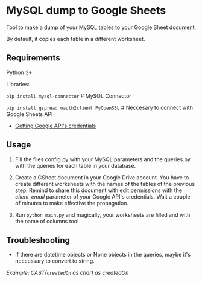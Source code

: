 # MySQL dump to Google Sheets

Tool to make a dump of your MySQL tables to your Google Sheet document.

By default, it copies each table in a different worksheet.


## Requirements

Python 3+

Libraries:

`pip install mysql-connector` # MySQL Connector

`pip install gspread oauth2client PyOpenSSL` # Neccesary to connect with Google Sheets API

* [Getting Google API's credentials](http://gspread.readthedocs.io/en/latest/oauth2.html)



## Usage

1. Fill the files config.py with your MySQL parameters and the queries.py with the queries for each table in your database.

2. Create a GSheet document in your Google Drive account. You have to create different worksheets with the names of the tables of the previous step. Remind to share this document with edit permissions with the *client_email* parameter of your Google API's credentials. Wait a couple of minutes to make effective the propagation.

3. Run `python main.py` and magically, your worksheets are filled and with the name of columns too!




## Troubleshooting

- If there are datetime objects or None objects in the queries, maybe it's neccessary to convert to string.

*Example: CAST(`createdOn` as char) as createdOn*
